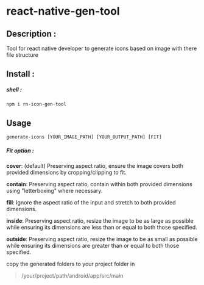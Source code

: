 # react-native-gen-tool

## Description :

Tool for react native developer to generate icons based on image with there file
structure

## Install :

##### shell :

`npm i rn-icon-gen-tool`

## Usage

`generate-icons [YOUR_IMAGE_PATH] [YOUR_OUTPUT_PATH] [FIT]`

##### Fit option :

**cover**: (default) Preserving aspect ratio, ensure the image covers both provided dimensions by cropping/clipping to fit.

**contain**: Preserving aspect ratio, contain within both provided dimensions using "letterboxing" where necessary.

**fill**: Ignore the aspect ratio of the input and stretch to both provided dimensions.

**inside**: Preserving aspect ratio, resize the image to be as large as possible while ensuring its dimensions are less than or equal to both those specified.

**outside**: Preserving aspect ratio, resize the image to be as small as possible while ensuring its dimensions are greater than or equal to both those specified.

copy the generated folders to your project folder in

> /your/project/path/android/app/src/main
